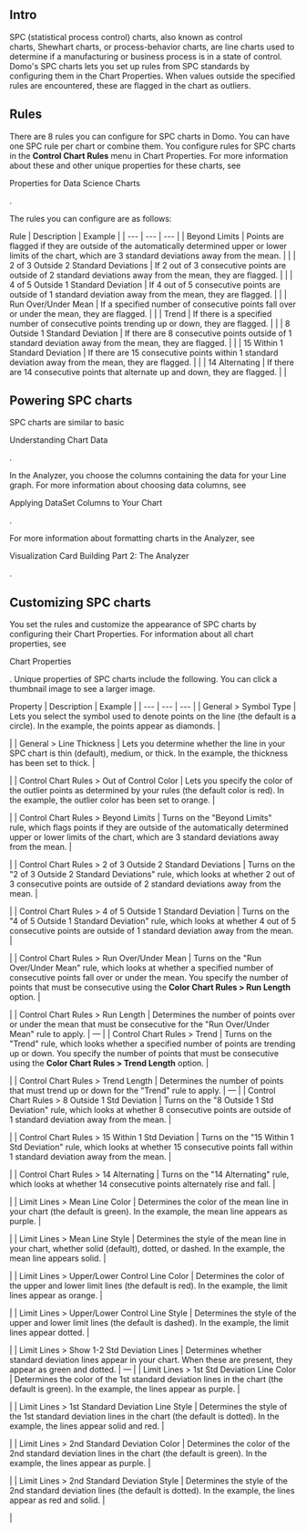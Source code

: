 

Intro
-------

SPC (statistical process control) charts, also known as control charts, Shewhart charts, or process-behavior charts, are line charts used to determine if a manufacturing or business process is in a state of control. Domo's SPC charts lets you set up rules from SPC standards by configuring them in the Chart Properties. When values outside the specified rules are encountered, these are flagged in the chart as outliers.


 Rules
-------

There are 8 rules you can configure for SPC charts in Domo. You can have one SPC rule per chart or combine them. You configure rules for SPC charts in the
 **Control Chart Rules**
 menu in Chart Properties. For more information about these and other unique properties for these charts, see

Properties for Data Science Charts

.


 The rules you can configure are as follows:


 Rule
  |
 Description
  |
 Example
  |
| --- | --- | --- |
|
 Beyond Limits
  |
 Points are flagged if they are outside of the automatically determined upper or lower limits of the chart, which are 3 standard deviations away from the mean.
  |  |
|
 2 of 3 Outside 2 Standard Deviations
  |
 If 2 out of 3 consecutive points are outside of 2 standard deviations away from the mean, they are flagged.
  |  |
|
 4 of 5 Outside 1 Standard Deviation
  |
 If 4 out of 5 consecutive points are outside of 1 standard deviation away from the mean, they are flagged.
  |  |
|
 Run Over/Under Mean
  |
 If a specified number of consecutive points fall over or under the mean, they are flagged.
  |  |
|
 Trend
  |
 If there is a specified number of consecutive points trending up or down, they are flagged.
  |  |
|
 8 Outside 1 Standard Deviation
  |
 If there are 8 consecutive points outside of 1 standard deviation away from the mean, they are flagged.
  |  |
|
 15 Within 1 Standard Deviation
  |
 If there are 15 consecutive points within 1 standard deviation away from the mean, they are flagged.
  |  |
|
 14 Alternating
  |
 If there are 14 consecutive points that alternate up and down, they are flagged.
  |  |

Powering SPC charts
---------------------

SPC charts are similar to basic

Understanding Chart Data

.


 In the Analyzer, you choose the columns containing the data for your Line graph. For more information about choosing data columns, see

Applying DataSet Columns to Your Chart

.


 For more information about formatting charts in the Analyzer, see

Visualization Card Building Part 2: The Analyzer

.


 Customizing SPC charts
------------------------

You set the rules and customize the appearance of SPC charts by configuring their Chart Properties. For information about all chart properties, see

Chart Properties

. Unique properties of SPC charts include the following. You can click a thumbnail image to see a larger image.


 Property
  |
 Description
  |
 Example
  |
| --- | --- | --- |
|
 General > Symbol Type
  |
 Lets you select the symbol used to denote points on the line (the default is a circle). In the example, the points appear as diamonds.
  |

|
|
 General > Line Thickness
  |
 Lets you determine whether the line in your SPC chart is thin (default), medium, or thick. In the example, the thickness has been set to thick.
  |

|
|
 Control Chart Rules > Out of Control Color
  |
 Lets you specify the color of the outlier points as determined by your rules (the default color is red). In the example, the outlier color has been set to orange.
  |

|
|
 Control Chart Rules > Beyond Limits
  |
 Turns on the "Beyond Limits" rule, which flags points if they are outside of the automatically determined upper or lower limits of the chart, which are 3 standard deviations away from the mean.
  |

|
|
 Control Chart Rules > 2 of 3 Outside 2 Standard Deviations
  |
 Turns on the "2 of 3 Outside 2 Standard Deviations" rule, which looks at whether 2 out of 3 consecutive points are outside of 2 standard deviations away from the mean.
  |

|
|
 Control Chart Rules > 4 of 5 Outside 1 Standard Deviation
  |
 Turns on the "4 of 5 Outside 1 Standard Deviation" rule, which looks at whether 4 out of 5 consecutive points are outside of 1 standard deviation away from the mean.
  |

|
|
 Control Chart Rules > Run Over/Under Mean
  |
 Turns on the "Run Over/Under Mean" rule, which looks at whether a specified number of consecutive points fall over or under the mean. You specify the number of points that must be consecutive using the
 **Color Chart Rules > Run Length**
 option.
  |

|
|
 Control Chart Rules > Run Length
  |
 Determines the number of points over or under the mean that must be consecutive for the "Run Over/Under Mean" rule to apply.
  |
 —
  |
|
 Control Chart Rules > Trend
  |
 Turns on the "Trend" rule, which looks whether a specified number of points are trending up or down. You specify the number of points that must be consecutive using the
 **Color Chart Rules > Trend Length**
 option.
  |

|
|
 Control Chart Rules > Trend Length
  |
 Determines the number of points that must trend up or down for the "Trend" rule to apply.
  |
 —
  |
|
 Control Chart Rules > 8 Outside 1 Std Deviation
  |
 Turns on the "8 Outside 1 Std Deviation" rule, which looks at whether 8 consecutive points are outside of 1 standard deviation away from the mean.
  |

|
|
 Control Chart Rules > 15 Within 1 Std Deviation
  |
 Turns on the "15 Within 1 Std Deviation" rule, which looks at whether 15 consecutive points fall within 1 standard deviation away from the mean.
  |

|
|
 Control Chart Rules > 14 Alternating
  |
 Turns on the "14 Alternating" rule, which looks at whether 14 consecutive points alternately rise and fall.
  |

|
|
 Limit Lines > Mean Line Color
  |
 Determines the color of the mean line in your chart (the default is green). In the example, the mean line appears as purple.
  |

|
|
 Limit Lines > Mean Line Style
  |
 Determines the style of the mean line in your chart, whether solid (default), dotted, or dashed. In the example, the mean line appears solid.
  |

|
|
 Limit Lines > Upper/Lower Control Line Color
  |
 Determines the color of the upper and lower limit lines (the default is red). In the example, the limit lines appear as orange.
  |

|
|
 Limit Lines > Upper/Lower Control Line Style
  |
 Determines the style of the upper and lower limit lines (the default is dashed). In the example, the limit lines appear dotted.
  |

|
|
 Limit Lines > Show 1-2 Std Deviation Lines
  |
 Determines whether standard deviation lines appear in your chart. When these are present, they appear as green and dotted.
  |
 —
  |
|
 Limit Lines > 1st Std Deviation Line Color
  |
 Determines the color of the 1st standard deviation lines in the chart (the default is green). In the example, the lines appear as purple.
  |

|
|
 Limit Lines > 1st Standard Deviation Line Style
  |
 Determines the style of the 1st standard deviation lines in the chart (the default is dotted). In the example, the lines appear solid and red.
  |

|
|
 Limit Lines > 2nd Standard Deviation Color
  |
 Determines the color of the 2nd standard deviation lines in the chart (the default is green). In the example, the lines appear as purple.
  |

|
|
 Limit Lines > 2nd Standard Deviation Style
  |
 Determines the style of the 2nd standard deviation lines (the default is dotted). In the example, the lines appear as red and solid.
  |

|


